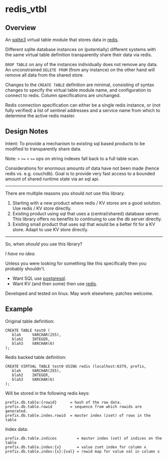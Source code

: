redis_vtbl
==========

Overview
--------
An [sqlite3](http://www.sqlite.org/) virtual table module that stores data in [redis](http://redis.io/).

Different sqlite database instances on (potentially) different systems with the same virtual table definition transparently share their data via redis.

`DROP TABLE` on any of the instances individually does not remove any data. An unconstrained `DELETE FROM` (from any instance) on the other hand will remove all data from the shared store.

Changes to the `CREATE TABLE` definition are minimal, consisting of syntax changes to specify the virtual table module name, and configuration to connect to redis. Column specifications are unchanged.

Redis connection specification can either be a single redis instance, or (not fully verified) a list of sentinel addresses and a service name from which to determine the active redis master.


Design Notes
------------
Intent: To provide a mechanism to existing sql based products to be modified to transparently share data.

Note: `>` `>=` `<` `<=` ops on string indexes fall back to a full table scan.

Considerations for enormous amounts of data have not been made (hence redis vs. e.g. couchdb). Goal is to provide very fast access to a bounded amount of shared runtime state via an sql api.

 * * *

There are multiple reasons you should _not_ use this library.

1. Starting with a new product where redis / KV stores are a good solution. Use redis / KV store directly.
2. Existing product using sql that uses a (central/shared) database server. This library offers no benefits to continuing to use the db server directly.
3. Existing small product that uses sql that would be a better fit for a KV store. Adapt to use KV store directly.

 * * *

So, when _should_ you use this library?

*I have no idea.*

Unless you were looking for something like this specifically then you probably shouldn't.

 * Want SQL use [postgresql](http://www.postgresql.org/).
 * Want KV (and then some) then use [redis](http://redis.io/).


Developed and tested on linux. May work elsewhere; patches welcome.

Example
-------

Original table definition:

    CREATE TABLE test0 (
       blah     VARCHAR(255),
       blah2    INTEGER,
       blah3    VARCHAR(6)
    );

Redis backed table definition:

    CREATE VIRTUAL TABLE test0 USING redis (localhost:6379, prefix,
       blah     VARCHAR(255),
       blah2    INTEGER,
       blah3    VARCHAR(6)
    );

Will be stored in the following redis keys:

    prefix.db.table:{rowid}      = hash of the row data.
    prefix.db.table.rowid        = sequence from which rowids are generated.
    prefix.db.table.index.rowid  = master index (zset) of rows in the table
    
Index data:

    prefix.db.table.indices         = master index (set) of indices on the table
    prefix.db.table.index:{x}       = value zset index for column x
    prefix.db.table.index:{x}:{val} = rowid map for value val in column x 

